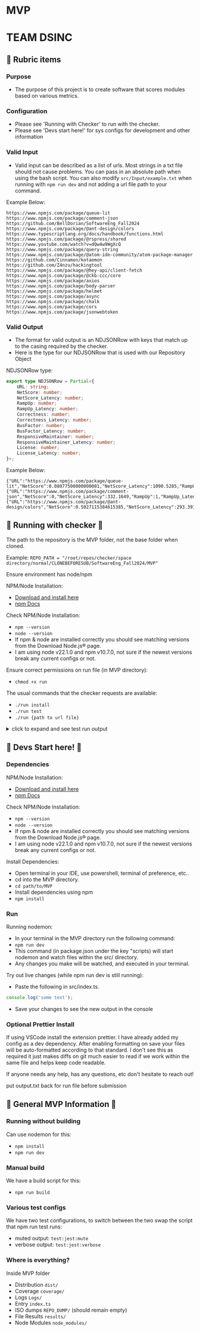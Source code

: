 # MVP

# TEAM DSINC

## 🌟 Rubric items

### Purpose

-   The purpose of this project is to create software that scores modules based on various metrics.

### Configuration

-   Please see 'Running with Checker' to run with the checker.
-   Please see 'Devs start here!' for sys configs for development and other information

### Valid Input

-   Valid input can be described as a list of urls. Most strings in a txt file should not cause problems. You can pass in an absolute path when using the bash script. You can also modify `src/Input/example.txt` when running with `npm run dev` and not adding a url file path to your command.

Example Below:

```
https://www.npmjs.com/package/queue-lit
https://www.npmjs.com/package/comment-json
https://github.com/BellDorian/SoftwareEng_Fall2024
https://www.npmjs.com/package/@ant-design/colors
https://www.typescriptlang.org/docs/handbook/functions.html
https://www.npmjs.com/package/@rspress/shared
https://www.youtube.com/watch?v=dQw4w9WgXcQ
https://www.npmjs.com/package/query-string
https://www.npmjs.com/package/@atom-ide-community/atom-package-manager
https://github.com/Cinnamon/kotaemon
https://github.com/Z4nzu/hackingtool
https://www.npmjs.com/package/@hey-api/client-fetch
https://www.npmjs.com/package/@ckb-ccc/core
https://www.npmjs.com/package/axios
https://www.npmjs.com/package/body-parser
https://www.npmjs.com/package/helmet
https://www.npmjs.com/package/async
https://www.npmjs.com/package/chalk
https://www.npmjs.com/package/cors
https://www.npmjs.com/package/jsonwebtoken

```

### Valid Output

-   The format for valid output is an NDJSONRow with keys that match up to the casing required by the checker.
-   Here is the type for our NDJSONRow that is used with our Repository Object

NDJSONRow type:

```ts
export type NDJSONRow = Partial<{
    URL: string;
    NetScore: number;
    NetScore_Latency: number;
    RampUp: number;
    RampUp_Latency: number;
    Correctness: number;
    Correctness_Latency: number;
    BusFactor: number;
    BusFactor_Latency: number;
    ResponsiveMaintainer: number;
    ResponsiveMaintainer_Latency: number;
    License: number;
    License_Latency: number;
}>;
```

Example Below:

```
{"URL":"https://www.npmjs.com/package/queue-lit","NetScore":0.08077500000000001,"NetScore_Latency":1090.5285,"RampUp":0.1631,"RampUp_Latency":0.091,"Correctness":0,"Correctness_Latency":3.2499,"BusFactor":0.1,"BusFactor_Latency":1085.3571,"ResponsiveMaintainer":0,"ResponsiveMaintainer_Latency":0.0517,"License":1,"License_Latency":0.1008}
{"URL":"https://www.npmjs.com/package/comment-json","NetScore":0,"NetScore_Latency":332.1649,"RampUp":1,"RampUp_Latency":0.0034,"Correctness":0.49,"Correctness_Latency":1.6363,"BusFactor":0.2,"BusFactor_Latency":329.6298,"ResponsiveMaintainer":0.16071428571428573,"ResponsiveMaintainer_Latency":0.0066,"License":0,"License_Latency":0.0024}
{"URL":"https://www.npmjs.com/package/@ant-design/colors","NetScore":0.5027115384615385,"NetScore_Latency":293.3914,"RampUp":0.317,"RampUp_Latency":0.0049,"Correctness":1,"Correctness_Latency":1.816,"BusFactor":0.4,"BusFactor_Latency":289.7159,"ResponsiveMaintainer":0.1346153846153846,"ResponsiveMaintainer_Latency":0.0053,"License":1,"License_Latency":0.0017}
```

## 🌟 Running with checker 🌟

The path to the repository is the MVP folder, not the base folder when cloned.

Example: `REPO_PATH = "/root/repos/checker/space directory/normal/CLONEBEFORESUB/SoftwareEng_Fall2024/MVP"`

Ensure environment has node/npm

NPM/Node Installation:

-   [Download and install here](https://nodejs.org/en/download/prebuilt-installer)
-   [npm Docs](https://docs.npmjs.com/downloading-and-installing-node-js-and-npm)

Check NPM/Node Installation:

-   `npm --version`
-   `node --version`
-   If npm & node are installed correctly you should see matching versions from the Download Node.js® page.
-   I am using node v22.1.0 and npm v10.7.0, not sure if the newest versions break any current configs or not.

Ensure correct permissions on run file (in MVP directory):

-   `chmod +x run`

The usual commands that the checker requests are available:

-   `./run install`
-   `./run test`
-   `./run {path to url file}`

<details>
  <summary>click to expand and see test run output</summary>
  
 <code>
Root@DESKTOP-NULL:~/repos/checker/space directory/normal/spaces again/ECE461-Part-1-CLI-Checker# date

Thu Sep 26 16:25:05 EDT 2024
root@DESKTOP-NULL:~/repos/checker/space directory/normal/spaces again/ECE461-Part-1-CLI-Checker# python3 checker.py
Running tests in /root/repos/checker/space directory/normal/CLONEBEFORESUB/SoftwareEng_Fall2024/MVP
Testing './run install'...
./run "/root/repos/checker/space directory/normal/spaces again/ECE461-Part-1-CLI-Checker/one-url.txt"

> Install command exited successfully!
> Subsequent test command exited successfully!
> Subsequent URL_FILE command exited successfully!
> 3 / 3 tests passed.

Testing './run test'...

> Test suite output is in the correct format!
> Test suite contains 20 or more test cases!
> Test suite achieved 80% or greater line coverage. (2/2 points)
> 4 / 4 tests passed.

Testing './run URL_FILE'...

> URL_FILE command True successfully!
> URL_FILE output is valid NDJSON!
> URL_FILE output has score in valid ranges [0,1] U {-1} !
> URL_FILE command did not exit successfully when LOG_FILE is not set!
> URL_FILE command did not exit successfully when GITHUB_TOKEN is not set!
> 5 / 5 tests passed.
> // other terminal for repo
> root@DESKTOP-IUF91A0:~/repos/checker/space directory/normal/CLONEBEFORESUB/SoftwareEng_Fall2024# date
> Thu Sep 26 16:25:04 EDT 2024
> root@DESKTOP-IUF91A0:~/repos/checker/space directory/normal/CLONEBEFORESUB/SoftwareEng_Fall2024#
> </code>

</details>

## 🌟 Devs Start here! 🌟

### Dependencies

NPM/Node Installation:

-   [Download and install here](https://nodejs.org/en/download/prebuilt-installer)
-   [npm Docs](https://docs.npmjs.com/downloading-and-installing-node-js-and-npm)

Check NPM/Node Installation:

-   `npm --version`
-   `node --version`
-   If npm & node are installed correctly you should see matching versions from the Download Node.js® page.
-   I am using node v22.1.0 and npm v10.7.0, not sure if the newest versions break any current configs or not.

Install Dependencies:

-   Open terminal in your IDE, use powershell, terminal of preference, etc..
-   cd into the MVP directory.
-   `cd path/to/MVP`
-   Install dependencies using npm
-   `npm install`

### Run

Running nodemon:

-   In your terminal in the MVP directory run the following command:
-   `npm run dev`
-   This command (in package.json under the key "scripts) will start nodemon and watch files within the src/ directory.
-   Any changes you make will be watched, and executed in your terminal.

Try out live changes (while npm run dev is still running):

-   Paste the following in src/index.ts.

```ts
console.log('some text');
```

-   Save your changes to see the new output in the console

### Optional Prettier Install

If using VSCode install the extension prettier. I have already added my config as a dev dependency. After enabling formatting on save your files will be auto-formatted according to that standard. I don't see this as required it just makes diffs on git much easier to read if we work within the same file and helps keep code readable.

If anyone needs any help, has any questions, etc don't hesitate to reach out!

put output.txt back for run file before submission

## 🌟 General MVP Information 🌟

### Running without building

Can use nodemon for this:

-   `npm install`
-   `npm run dev`

### Manual build

We have a build script for this:

-   `npm run build`

### Various test configs

We have two test configurations, to switch between the two swap the script that npm run test runs:

-   muted output: `test:jest:mute`
-   verbose output: `test:jest:verbose`

### Where is everything?

Inside MVP folder

-   Distribution `dist/`
-   Coverage `coverage/`
-   Logs `Logs/`
-   Entry `index.ts`
-   ISO dumps `REPO_DUMP/` (should remain empty)
-   File Results `results/`
-   Node Modules `node_modules/`
